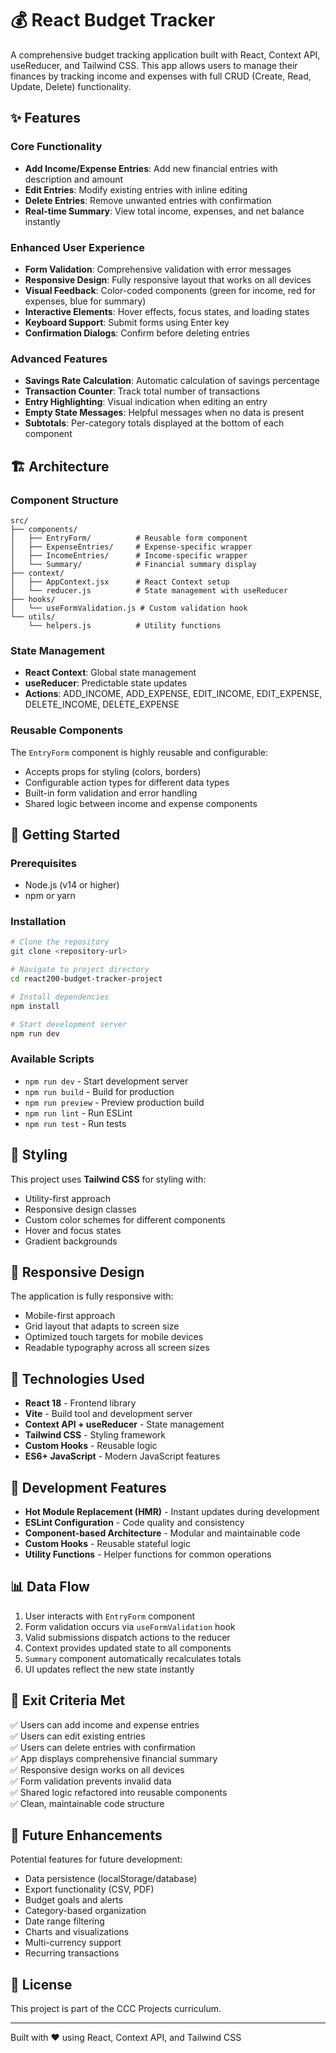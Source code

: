 # 💰 React Budget Tracker

A comprehensive budget tracking application built with React, Context API, useReducer, and Tailwind CSS. This app allows users to manage their finances by tracking income and expenses with full CRUD (Create, Read, Update, Delete) functionality.

## ✨ Features

### Core Functionality
- **Add Income/Expense Entries**: Add new financial entries with description and amount
- **Edit Entries**: Modify existing entries with inline editing
- **Delete Entries**: Remove unwanted entries with confirmation
- **Real-time Summary**: View total income, expenses, and net balance instantly

### Enhanced User Experience
- **Form Validation**: Comprehensive validation with error messages
- **Responsive Design**: Fully responsive layout that works on all devices
- **Visual Feedback**: Color-coded components (green for income, red for expenses, blue for summary)
- **Interactive Elements**: Hover effects, focus states, and loading states
- **Keyboard Support**: Submit forms using Enter key
- **Confirmation Dialogs**: Confirm before deleting entries

### Advanced Features
- **Savings Rate Calculation**: Automatic calculation of savings percentage
- **Transaction Counter**: Track total number of transactions
- **Entry Highlighting**: Visual indication when editing an entry
- **Empty State Messages**: Helpful messages when no data is present
- **Subtotals**: Per-category totals displayed at the bottom of each component

## 🏗️ Architecture

### Component Structure
```
src/
├── components/
│   ├── EntryForm/          # Reusable form component
│   ├── ExpenseEntries/     # Expense-specific wrapper
│   ├── IncomeEntries/      # Income-specific wrapper
│   └── Summary/            # Financial summary display
├── context/
│   ├── AppContext.jsx      # React Context setup
│   └── reducer.js          # State management with useReducer
├── hooks/
│   └── useFormValidation.js # Custom validation hook
└── utils/
    └── helpers.js          # Utility functions
```

### State Management
- **React Context**: Global state management
- **useReducer**: Predictable state updates
- **Actions**: ADD_INCOME, ADD_EXPENSE, EDIT_INCOME, EDIT_EXPENSE, DELETE_INCOME, DELETE_EXPENSE

### Reusable Components
The `EntryForm` component is highly reusable and configurable:
- Accepts props for styling (colors, borders)
- Configurable action types for different data types
- Built-in form validation and error handling
- Shared logic between income and expense components

## 🚀 Getting Started

### Prerequisites
- Node.js (v14 or higher)
- npm or yarn

### Installation
```bash
# Clone the repository
git clone <repository-url>

# Navigate to project directory
cd react200-budget-tracker-project

# Install dependencies
npm install

# Start development server
npm run dev
```

### Available Scripts
- `npm run dev` - Start development server
- `npm run build` - Build for production
- `npm run preview` - Preview production build
- `npm run lint` - Run ESLint
- `npm run test` - Run tests

## 🎨 Styling

This project uses **Tailwind CSS** for styling with:
- Utility-first approach
- Responsive design classes
- Custom color schemes for different components
- Hover and focus states
- Gradient backgrounds

## 📱 Responsive Design

The application is fully responsive with:
- Mobile-first approach
- Grid layout that adapts to screen size
- Optimized touch targets for mobile devices
- Readable typography across all screen sizes

## 🧪 Technologies Used

- **React 18** - Frontend library
- **Vite** - Build tool and development server
- **Context API + useReducer** - State management
- **Tailwind CSS** - Styling framework
- **Custom Hooks** - Reusable logic
- **ES6+ JavaScript** - Modern JavaScript features

## 🔧 Development Features

- **Hot Module Replacement (HMR)** - Instant updates during development
- **ESLint Configuration** - Code quality and consistency
- **Component-based Architecture** - Modular and maintainable code
- **Custom Hooks** - Reusable stateful logic
- **Utility Functions** - Helper functions for common operations

## 📊 Data Flow

1. User interacts with `EntryForm` component
2. Form validation occurs via `useFormValidation` hook
3. Valid submissions dispatch actions to the reducer
4. Context provides updated state to all components
5. `Summary` component automatically recalculates totals
6. UI updates reflect the new state instantly

## 🎯 Exit Criteria Met

✅ Users can add income and expense entries  
✅ Users can edit existing entries  
✅ Users can delete entries with confirmation  
✅ App displays comprehensive financial summary  
✅ Responsive design works on all devices  
✅ Form validation prevents invalid data  
✅ Shared logic refactored into reusable components  
✅ Clean, maintainable code structure  

## 🚀 Future Enhancements

Potential features for future development:
- Data persistence (localStorage/database)
- Export functionality (CSV, PDF)
- Budget goals and alerts
- Category-based organization
- Date range filtering
- Charts and visualizations
- Multi-currency support
- Recurring transactions

## 📝 License

This project is part of the CCC Projects curriculum.

---

Built with ❤️ using React, Context API, and Tailwind CSS
